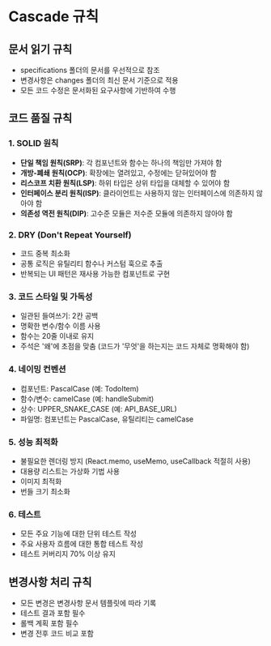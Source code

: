 # Cascade 규칙

## 문서 읽기 규칙
- specifications 폴더의 문서를 우선적으로 참조
- 변경사항은 changes 폴더의 최신 문서 기준으로 적용
- 모든 코드 수정은 문서화된 요구사항에 기반하여 수행

## 코드 품질 규칙

### 1. SOLID 원칙
- **단일 책임 원칙(SRP)**: 각 컴포넌트와 함수는 하나의 책임만 가져야 함
- **개방-폐쇄 원칙(OCP)**: 확장에는 열려있고, 수정에는 닫혀있어야 함
- **리스코프 치환 원칙(LSP)**: 하위 타입은 상위 타입을 대체할 수 있어야 함
- **인터페이스 분리 원칙(ISP)**: 클라이언트는 사용하지 않는 인터페이스에 의존하지 않아야 함
- **의존성 역전 원칙(DIP)**: 고수준 모듈은 저수준 모듈에 의존하지 않아야 함

### 2. DRY (Don't Repeat Yourself)
- 코드 중복 최소화
- 공통 로직은 유틸리티 함수나 커스텀 훅으로 추출
- 반복되는 UI 패턴은 재사용 가능한 컴포넌트로 구현

### 3. 코드 스타일 및 가독성
- 일관된 들여쓰기: 2칸 공백
- 명확한 변수/함수 이름 사용
- 함수는 20줄 이내로 유지
- 주석은 '왜'에 초점을 맞춤 (코드가 '무엇'을 하는지는 코드 자체로 명확해야 함)

### 4. 네이밍 컨벤션
- 컴포넌트: PascalCase (예: TodoItem)
- 함수/변수: camelCase (예: handleSubmit)
- 상수: UPPER_SNAKE_CASE (예: API_BASE_URL)
- 파일명: 컴포넌트는 PascalCase, 유틸리티는 camelCase

### 5. 성능 최적화
- 불필요한 렌더링 방지 (React.memo, useMemo, useCallback 적절히 사용)
- 대용량 리스트는 가상화 기법 사용
- 이미지 최적화
- 번들 크기 최소화

### 6. 테스트
- 모든 주요 기능에 대한 단위 테스트 작성
- 주요 사용자 흐름에 대한 통합 테스트 작성
- 테스트 커버리지 70% 이상 유지

## 변경사항 처리 규칙
- 모든 변경은 변경사항 문서 템플릿에 따라 기록
- 테스트 결과 포함 필수
- 롤백 계획 포함 필수
- 변경 전후 코드 비교 포함
